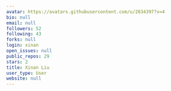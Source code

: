 ```yaml
---
avatar: https://avatars.githubusercontent.com/u/2834397?v=4
bio: null
email: null
followers: 52
following: 43
forks: null
login: xinan
open_issues: null
public_repos: 29
stars: 2
title: Xinan Liu
user_type: User
website: null
---
```

